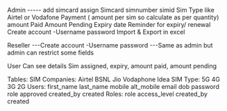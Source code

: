 Admin -----
  add simcard
  assign Simcard
    simnumber
    simid
    Sim Type like Airtel or Vodafone
    Payment ( amount per sim so calculate as per quantity)
    amount Paid
    Amount Pending 
    Expiry date 
    Reminder for expiry/ renewal
  Create account -Username password
  Import & Export in excel

Reseller
---Create account -Username password
---Same as admin but admin can restrict some fields 


User
Can see details
Sim assigned, expiry, amount paid, amount pending


Tables:
SIM Companies:
    Airtel
    BSNL
    Jio
    Vodaphone Idea
SIM Type:
    5G
    4G
    3G
    2G
Users:
    first_name
    last_name
    mobile
    alt_mobile
    email
    dob
    password
    role
    approved
    created_by
    created
Roles:
    role
    access_level
    created_by
    created
